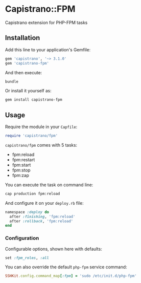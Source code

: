 # Capistrano::FPM

Capistrano extension for PHP-FPM tasks

## Installation

Add this line to your application's Gemfile:

```ruby
gem 'capistrano', '~> 3.1.0'
gem 'capistrano-fpm'
```

And then execute:

```bash
bundle
```

Or install it yourself as:

```bash
gem install capistrano-fpm
```

## Usage

Require the module in your `Capfile`:

```ruby
require 'capistrano/fpm'
```

`capistrano/fpm` comes with 5 tasks:

* fpm:reload 
* fpm:restart
* fpm:start  
* fpm:stop   
* fpm:zap    

You can execute the task on command line:

```bash
cap production fpm:reload
```

And configure it on your `deploy.rb` file:

```ruby
namespace :deploy do
  after :finishing, 'fpm:reload'
  after :rollback, 'fpm:reload'
end
```

### Configuration

Configurable options, shown here with defaults:

```ruby
set :fpm_roles, :all
```

You can also override the default `php-fpm` service command:
 
```ruby
SSHKit.config.command_map[:fpm] = 'sudo /etc/init.d/php-fpm'
```
